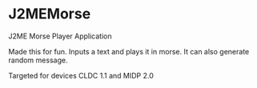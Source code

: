 # J2MEMorse
J2ME Morse Player Application

Made this for fun. Inputs a text and plays it in morse. It can also generate random message. 

Targeted for devices CLDC 1.1 and MIDP 2.0
